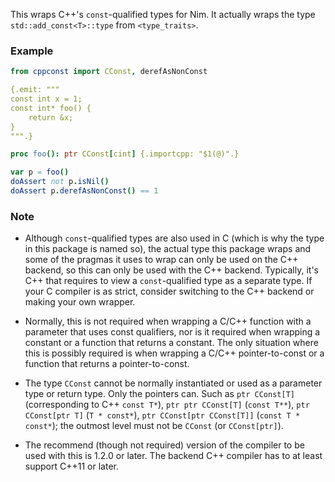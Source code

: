 This wraps C++'s `const`-qualified types for Nim. It actually wraps the type `std::add_const<T>::type` from `<type_traits>`.

### Example

```nim
from cppconst import CConst, derefAsNonConst

{.emit: """
const int x = 1;
const int* foo() {
    return &x;
}
""".}

proc foo(): ptr CConst[cint] {.importcpp: "$1(@)".}

var p = foo()
doAssert not p.isNil()
doAssert p.derefAsNonConst() == 1
```

### Note

+ Although `const`-qualified types are also used in C (which is why the type in this package is named so), the actual type this package wraps and some of the pragmas it uses to wrap can only be used on the C++ backend, so this can only be used with the C++ backend. Typically, it's C++ that requires to view a `const`-qualified type as a separate type. If your C compiler is as strict, consider switching to the C++ backend or making your own wrapper.

+ Normally, this is not required when wrapping a C/C++ function with a parameter that uses const qualifiers, nor is it required when wrapping a constant or a function that returns a constant. The only situation where this is possibly required is when wrapping a C/C++ pointer-to-const or a function that returns a pointer-to-const.

+ The type `CConst` cannot be normally instantiated or used as a parameter type or return type. Only the pointers can. Such as `ptr CConst[T]` (corresponding to C++ `const T*`), `ptr ptr CConst[T]` (`const T**`), `ptr CConst[ptr T]` (`T * const*`), `ptr CConst[ptr CConst[T]]` (`const T * const*`); the outmost level must not be `CConst` (or `CConst[ptr]`).

+ The recommend (though not required) version of the compiler to be used with this is 1.2.0 or later. The backend C++ compiler has to at least support C++11 or later.